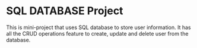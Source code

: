 # SQL DATABASE Project
This is mini-project that uses SQL database to store user information. It has all the CRUD operations feature to create, update and delete user from the database.
